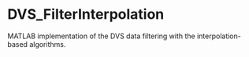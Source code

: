 # DVS_FilterInterpolation
MATLAB implementation of the DVS data filtering with the interpolation-based algorithms.
